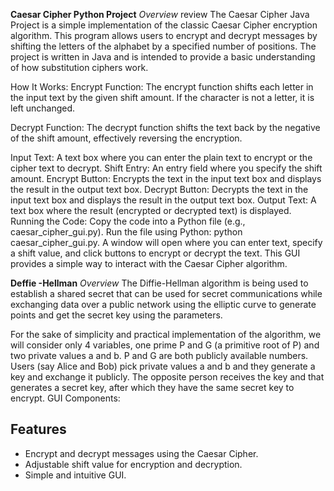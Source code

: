 **Caesar Cipher Python Project**
*Overview* review 
The Caesar Cipher Java Project is a simple implementation of the classic Caesar Cipher encryption algorithm. This program allows users to encrypt and decrypt messages by shifting the letters of the alphabet by a specified number of positions. The project is written in Java and is intended to provide a basic understanding of how substitution ciphers work.

How It Works:
Encrypt Function: The encrypt function shifts each letter in the input text by the given shift amount. If the character is not a letter, it is left unchanged.

Decrypt Function: The decrypt function shifts the text back by the negative of the shift amount, effectively reversing the encryption.

Input Text: A text box where you can enter the plain text to encrypt or the cipher text to decrypt.
Shift Entry: An entry field where you specify the shift amount.
Encrypt Button: Encrypts the text in the input text box and displays the result in the output text box.
Decrypt Button: Decrypts the text in the input text box and displays the result in the output text box.
Output Text: A text box where the result (encrypted or decrypted text) is displayed.
Running the Code:
Copy the code into a Python file (e.g., caesar_cipher_gui.py).
Run the file using Python: python caesar_cipher_gui.py.
A window will open where you can enter text, specify a shift value, and click buttons to encrypt or decrypt the text.
This GUI provides a simple way to interact with the Caesar Cipher algorithm.

**Deffie -Hellman**
*Overview*
The Diffie-Hellman algorithm is being used to establish a shared secret that can be used for secret communications while exchanging data over a public network using the elliptic curve to generate points and get the secret key using the parameters.  

For the sake of simplicity and practical implementation of the algorithm, we will consider only 4 variables, one prime P and G (a primitive root of P) and two private values a and b.
P and G are both publicly available numbers. Users (say Alice and Bob) pick private values a and b and they generate a key and exchange it publicly. The opposite person receives the key and that generates a secret key, after which they have the same secret key to encrypt.
GUI Components:

## Features

- Encrypt and decrypt messages using the Caesar Cipher.
- Adjustable shift value for encryption and decryption.
- Simple and intuitive GUI.
